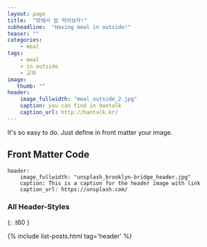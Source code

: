 ```yaml
---
layout: page
title:  "밖에서 밥 먹어보자!"
subheadline:  "Having meal in outside!"
teaser: ""
categories:
    - meal
tags:
    - meal
    - in outside
    - 교외
image:
   thumb: ""
header:
    image_fullwidth: "meal_outside_2.jpg"
    caption: you can find in hantalk
    caption_url: http://hantalk.kr/
---
```

It's so easy to do. Just define in front matter your image.

## Front Matter Code

~~~
header:
    image_fullwidth: "unsplash_brooklyn-bridge_header.jpg"
    caption: This is a caption for the header image with link
    caption_url: https://unsplash.com/
~~~



### All Header-Styles
{: .t60 }

{% include list-posts.html tag='header' %}




